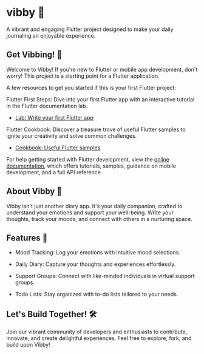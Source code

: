 # vibby 🌟

A vibrant and engaging Flutter project designed to make your daily journaling an enjoyable experience.

## Get Vibbing! 🚀

Welcome to Vibby! If you're new to Flutter or mobile app development, don't worry! This project is a starting point for a Flutter application.

A few resources to get you started if this is your first Flutter project:


Flutter First Steps: Dive into your first Flutter app with an interactive tutorial in the Flutter documentation lab.
- [Lab: Write your first Flutter app](https://docs.flutter.dev/get-started/codelab)

Flutter Cookbook: Discover a treasure trove of useful Flutter samples to ignite your creativity and solve common challenges.
- [Cookbook: Useful Flutter samples](https://docs.flutter.dev/cookbook)

For help getting started with Flutter development, view the
[online documentation](https://docs.flutter.dev/), which offers tutorials,
samples, guidance on mobile development, and a full API reference.

## About Vibby 📔

Vibby isn't just another diary app. It's your daily companion, crafted to understand your emotions and support your well-being. Write your thoughts, track your moods, and connect with others in a nurturing space.

## Features 🌈

- Mood Tracking: Log your emotions with intuitive mood selections.

- Daily Diary: Capture your thoughts and experiences effortlessly.

- Support Groups: Connect with like-minded individuals in virtual support groups.

- Todo Lists: Stay organized with to-do lists tailored to your needs.

## Let's Build Together! 🛠️

Join our vibrant community of developers and enthusiasts to contribute, innovate, and create delightful experiences. Feel free to explore, fork, and build upon Vibby!
